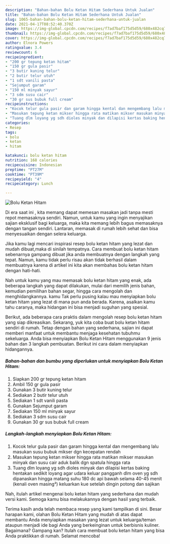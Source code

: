 ```yaml
---
description: "Bahan-bahan Bolu Ketan Hitam Sederhana Untuk Jualan"
title: "Bahan-bahan Bolu Ketan Hitam Sederhana Untuk Jualan"
slug: 1065-bahan-bahan-bolu-ketan-hitam-sederhana-untuk-jualan
date: 2021-04-17T08:52:40.370Z
image: https://img-global.cpcdn.com/recipes/f7ad7baf175d5d59/680x482cq70/bolu-ketan-hitam-foto-resep-utama.jpg
thumbnail: https://img-global.cpcdn.com/recipes/f7ad7baf175d5d59/680x482cq70/bolu-ketan-hitam-foto-resep-utama.jpg
cover: https://img-global.cpcdn.com/recipes/f7ad7baf175d5d59/680x482cq70/bolu-ketan-hitam-foto-resep-utama.jpg
author: Elnora Powers
ratingvalue: 3.4
reviewcount: 6
recipeingredient:
- "200 gr tepung ketan hitam"
- "150 gr gula pasir"
- "3 butir kuning telur"
- "2 butir telur utuh"
- "1 sdt vanili pasta"
- "Sejumput garam"
- "150 ml minyak sayur"
- "3 sdm susu cair"
- "30 gr sus bubuk full cream"
recipeinstructions:
- "Kocok telur gula pasir dan garam hingga kental dan mengembang lalu masukan susu bubuk mikser dgn kecepatan rendah"
- "Masukan tepung ketan mikser hingga rata matikan mikser masukan minyak dan susu cair aduk balik dgn spatula hingga rata"
- "Tuang dlm loyang yg sdh dioles minyak dan dilapisi kertas baking hentakan sedikit loyang agar udara keluar pangganh dlm oven yg sdh dipanaskan hingga matang suhu 180 dc api bawah selama 40-45 menit (kenali oven masing²) keluarkan kue setelah dingin potong dan sajikan"
categories:
- Resep
tags:
- bolu
- ketan
- hitam

katakunci: bolu ketan hitam 
nutrition: 168 calories
recipecuisine: Indonesian
preptime: "PT27M"
cooktime: "PT39M"
recipeyield: "4"
recipecategory: Lunch

---
```



![Bolu Ketan Hitam](https://img-global.cpcdn.com/recipes/f7ad7baf175d5d59/680x482cq70/bolu-ketan-hitam-foto-resep-utama.jpg)

Di era  saat ini , kita memang dapat memesan masakan jadi tanpa mesti repot memasaknya sendiri. Namun, untuk kamu yang ingin menyajikan sajian eksklusif bagi keluarga, maka kita memang lebih bagus memasaknya dengan tangan sendiri. Lantaran, memasak di rumah lebih sehat dan bisa menyesuaikan dengan selera keluarga.

Jika kamu lagi mencari inspirasi resep bolu ketan hitam yang lezat dan mudah dibuat,maka di sinilah tempatnya. Cara membuat bolu ketan hitam  sebenarnya gampang dibuat jika anda membuatnya dengan langkah yang tepat. Namun, kamu tidak perlu risau akan tidak berhasil dalam membuatnya 
karena di artikel ini kita akan membahas bolu ketan hitam dengan hati-hati.  



Nah untuk kamu yang mau memasak bolu ketan hitam yang enak, ada beberapa langkah yang dapat dilakukan, mulai dari memilih jenis bahan, kemudian pemilihan bahan segar, hingga cara mengolah dan menghidangkannya. kamu Tak perlu pusing kalau mau menyiapkan bolu ketan hitam yang lezat di mana pun anda berada. Karena, asalkan kamu  tahu caranya, maka hidangan ini bisa menjadi suguhan yang spesial.

Berikut, ada beberapa cara praktis  dalam mengolah resep bolu ketan hitam yang siap dikreasikan. Sekarang, yuk kita coba buat bolu ketan hitam sendiri di rumah. Tetap dengan bahan yang sederhana, sajian ini dapat memberi manfaat untuk membantu menjaga kesehatan tubuhmu sekeluarga. Anda bisa menyiapkan Bolu Ketan Hitam menggunakan 9 jenis bahan dan 3 langkah pembuatan. Berikut ini cara dalam menyiapkan hidangannya.

<!--inarticleads1-->

##### Bahan-bahan dan bumbu yang diperlukan untuk menyiapkan Bolu Ketan Hitam:

1. Siapkan 200 gr tepung ketan hitam
1. Ambil 150 gr gula pasir
1. Gunakan 3 butir kuning telur
1. Sediakan 2 butir telur utuh
1. Sediakan 1 sdt vanili pasta
1. Gunakan Sejumput garam
1. Sediakan 150 ml minyak sayur
1. Sediakan 3 sdm susu cair
1. Gunakan 30 gr sus bubuk full cream




<!--inarticleads2-->

##### Langkah-langkah menyiapkan Bolu Ketan Hitam:

1. Kocok telur gula pasir dan garam hingga kental dan mengembang lalu masukan susu bubuk mikser dgn kecepatan rendah
1. Masukan tepung ketan mikser hingga rata matikan mikser masukan minyak dan susu cair aduk balik dgn spatula hingga rata
1. Tuang dlm loyang yg sdh dioles minyak dan dilapisi kertas baking hentakan sedikit loyang agar udara keluar pangganh dlm oven yg sdh dipanaskan hingga matang suhu 180 dc api bawah selama 40-45 menit (kenali oven masing²) keluarkan kue setelah dingin potong dan sajikan




Nah, itulah artikel mengenai  bolu ketan hitam  yang sederhana dan mudah versi kami. Semoga kamu bisa melakukannya dengan hasil yang terbaik. 

Terima kasih anda telah membaca resep yang kami tampilkan di sini. Besar harapan kami, olahan  Bolu Ketan Hitam yang mudah di atas dapat membantu Anda menyiapkan masakan yang lezat untuk keluarga/teman ataupun menjadi ide bagi Anda yang berkeinginan untuk berbisnis kuliner. Bagaimana? Gampang kan? Itulah cara membuat bolu ketan hitam yang bisa Anda praktikkan di rumah. Selamat mencoba!

